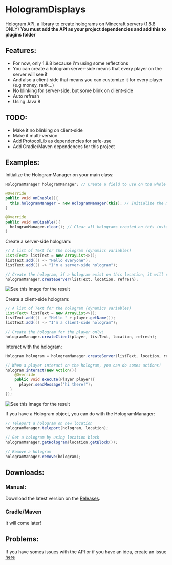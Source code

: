 # HologramDisplays

Hologram API, a library to create holograms on Minecraft servers (1.8.8 ONLY)
**You must add the API as your project dependencies and add this to plugins folder**

## Features:
  - For now, only 1.8.8 because i'm using some reflections
  - You can create a hologram server-side means that every player on the server will see it
  - And also a client-side that means you can customize it for every player (e.g money, rank...)
  - No blinking for server-side, but some blink on client-side
  - Auto refresh
  - Using Java 8

## TODO:
  - Make it no blinking on client-side
  - Make it multi-version
  - Add ProtocolLib as dependencies for safe-use
  - Add Gradle/Maven dependences for this project

## Examples:

Initialize the HologramManager on your main class:
```java
HologramManager hologramManager; // Create a field to use on the whole project

@Override
public void onEnable(){
  this.hologramManager = new HologramManager(this); // Initialize the manager
}

@Override
public void onDisable(){
  hologramManager.clear(); // Clear all holograms created on this instance
}
```

Create a server-side hologram:
```java
// A list of Text for the hologram (dynamics variables)
List<Text> listText = new ArrayList<>();
listText.add(() -> "Hello everyone");
listText.add(() -> "I'm a server-side hologram");

// Create the hologram, if a hologram exist on this location, it will return the hologram on location
hologramManager.createServer(listText, location, refresh);
```
![See this image for the result](https://prnt.sc/qmldva)

Create a client-side hologram:
```java
// A list of Text for the hologram (dynamics variables)
List<Text> listText = new ArrayList<>();
listText.add(() -> "Hello " + player.getName());
listText.add(() -> "I'm a client-side hologram");

// Create the hologram for the player only!
hologramManager.createClient(player, listText, location, refresh);
```

Interact with the hologram:
```java
Hologram hologram = hologramManager.createServer(listText, location, refresh);

// When a player interact on the hologram, you can do somes actions!
hologram.interact(new Action(){
    @Override
    public void execute(Player player){
      player.sendMessage("hi there!");
  }
});
```

![See this image for the result](https://prnt.sc/qmldaq)

If you have a Hologram object, you can do with the HologramManager:
```java
// Teleport a hologram on new location
hologramManager.teleport(hologram, location);
        
// Get a hologram by using location block
hologramManager.getHologram(location.getBlock());
        
// Remove a hologram
hologramManager.remove(hologram);
```

## Downloads:

  ### Manual:
  Download the latest version on the [Releases](https://github.com/Watch54/HologramDisplays/releases).
  
  ### Gradle/Maven
  It will come later!

## Problems:
If you have somes issues with the API or if you have an idea, create an issue [here](https://github.com/Watch54/HologramDisplays/issues)
